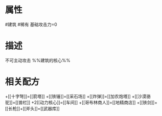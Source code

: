 # 属性
#建筑 
#稀有 
基础攻击力=0
# 描述
不可主动攻击
%%建筑的核心%%
# 相关配方
+[[十字弩]]=[[箭塔]]
+[[铁锤]]=[[采石场]]
+[[炸弹]]=[[加农炮塔]]
+[[沙漠骆驼]]=[[兽栏]]
+2[[动力核心]]=[[车间]]
+[[哥布林商人]]=[[地精商店]]
+[[铁剑]]+[[长枪]]+[[斧头]]=[[武器库]]